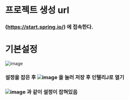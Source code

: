# 프로젝트 생성 url

### (https://start.spring.io/) 에 접속한다.


# 기본설정
![image](https://user-images.githubusercontent.com/64408793/169806342-4642073a-79e6-4526-9b3c-49f8988beb44.png)


### 설정을 잡은 후 ![image](https://user-images.githubusercontent.com/64408793/169806375-7bdbdf50-7625-4fcc-ba3f-bb927f8b9bd8.png) 을 눌러 저장 후 인텔리J로 열기

### ![image](https://user-images.githubusercontent.com/64408793/169806896-b238b9af-30a0-448a-b3a1-9b2fc81c5100.png) 과 같이 설정이 잡혀있음

